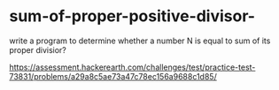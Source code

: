 # sum-of-proper-positive-divisor-
write a program to determine whether a number N is equal to sum of its proper divisior?


https://assessment.hackerearth.com/challenges/test/practice-test-73831/problems/a29a8c5ae73a47c78ec156a9688c1d85/

